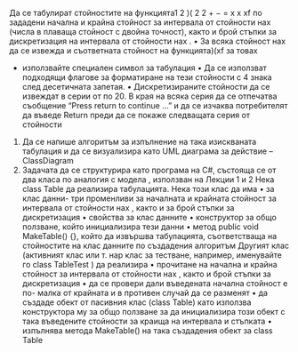 Да се табулират стойностите на функцията1
2
)( 2
2
+
−
= x
x
xf
по зададени начална и крайна стойност за интервала от стойности наx (числа в плаваща
стойност с двойна точност), както и брой стъпки за дискретизация на интервала от стойности наx .
• За всяка стойност наx да се извежда и съответната стойност на функцията)(xf за товаx
- използвайте специален символ за табулация
• Да се използват подходящи флагове за форматиране на тези стойности с 4 знака след
десетичната запетая.
• Дискретизираните стойности да се извеждат в серии от по 20. В края на всяка серия да се
отпечатва съобщение “Press return to continue ...” и да се изчаква потребителят да
въведе Return преди да се покаже следващата серия от стойности
1. Да се напише алгоритъм за изпълнение на така изискваната табулация и да се визуализира
като UML диаграма за действие – ClassDiagram
2. Задачата да се структурира като програма на C#, състояща се от два класа по аналогия с
модела , използван на Лекции 1 и 2 Нека class Table да реализира табулацията. Нека този
клас да има
• за клас данни- три променливи за началната и крайната стойност за интервала от
стойности наx , както и за брой стъпки за дискретизация
• свойства за клас данните
• конструктор за общо ползване, който инициализира тези данни
• метод public void MakeTable() {}, който да извършва табулацията, съответстваща
на стойностите на клас данните по създадения алгоритъм
Другият клас (активният клас или т. нар клас за тестване, например, именувайте го class
TableTest ) да реализира
• прочитане на начална и крайна стойност за интервала от стойности наx , както и брой
стъпки за дискретизация
• да се провери дали въведената начална стойност е по- малка от крайната и в
противен случай да се разменят
• да създаде обект от пасивния клас (class Table) като използва конструктора му за
общо ползване за да инициализира този обект с така въведените стойности за краища
на интервала и стъпката
• изпълнява метода MakeTable() на така създадения обект за class Table
